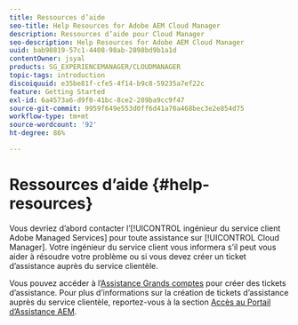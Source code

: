 ```yaml
---
title: Ressources d’aide
seo-title: Help Resources for Adobe AEM Cloud Manager
description: Ressources d’aide pour Cloud Manager
seo-description: Help Resources for Adobe AEM Cloud Manager
uuid: bab98819-57c1-4408-98ab-2898bd9b1a1d
contentOwner: jsyal
products: SG_EXPERIENCEMANAGER/CLOUDMANAGER
topic-tags: introduction
discoiquuid: e35be81f-cfe5-4f14-b9c8-59235a7ef22c
feature: Getting Started
exl-id: 6a4573a6-d9f0-41bc-8ce2-289ba9cc9f47
source-git-commit: 9959f649e553d0ff6d41a70a468bec3e2e854d75
workflow-type: tm+mt
source-wordcount: '92'
ht-degree: 86%

---
```


# Ressources d’aide {#help-resources}

Vous devriez d’abord contacter l’[!UICONTROL ingénieur du service client Adobe Managed Services] pour toute assistance sur [!UICONTROL Cloud Manager]. Votre ingénieur du service client vous informera s’il peut vous aider à résoudre votre problème ou si vous devez créer un ticket d’assistance auprès du service clientèle.

Vous pouvez accéder à l’[Assistance Grands comptes](https://experienceleague.adobe.com/?lang=en&amp;support-tab=home#support) pour créer des tickets d’assistance. Pour plus d’informations sur la création de tickets d’assistance auprès du service clientèle, reportez-vous à la section [Accès au Portail d’Assistance AEM](https://helpx.adobe.com/enterprise/using/support-and-expert-services.html).
